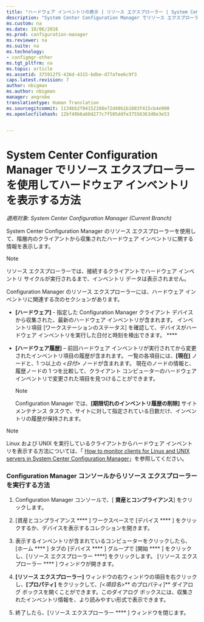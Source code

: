 ```yaml
---
title: "ハードウェア インベントリの表示 | リソース エクスプローラー | System Center Configuration Manager"
description: "System Center Configuration Manager でリソース エクスプローラーを使用してハードウェア インベントリを表示します。"
ms.custom: na
ms.date: 10/06/2016
ms.prod: configuration-manager
ms.reviewer: na
ms.suite: na
ms.technology:
- configmgr-other
ms.tgt_pltfrm: na
ms.topic: article
ms.assetid: 375912f5-436d-4315-bdbe-d77afee6c9f3
caps.latest.revision: 7
author: nbigman
ms.author: nbigman
manager: angrobe
translationtype: Human Translation
ms.sourcegitcommit: 1134bb2f04152288e72d40b1b1083f415cb4e900
ms.openlocfilehash: 12bf49b6a68d277c7f505ddfe37556363d0e3e53


---
```

# <a name="how-to-use-resource-explorer-to-view-hardware-inventory-in-system-center-configuration-manager"></a>System Center Configuration Manager でリソース エクスプローラーを使用してハードウェア インベントリを表示する方法

*適用対象: System Center Configuration Manager (Current Branch)*

System Center Configuration Manager のリソース エクスプローラーを使用して、階層内のクライアントから収集されたハードウェア インベントリに関する情報を表示します。  

> [!NOTE]  
>  リソース エクスプローラーでは、接続するクライアントでハードウェア インベントリ サイクルが実行されるまで、インベントリ データは表示されません。  

 Configuration Manager のリソース エクスプローラーには、ハードウェア インベントリに関連する次のセクションがあります。  

-   **[ハードウェア]** - 指定した Configuration Manager クライアント デバイスから収集された、最新のハードウェア インベントリが含まれます。 インベントリ項目 [ワークステーションのステータス] を確認して、デバイスがハードウェア インベントリを実行した日付と時刻を検出できます。 ****  

-   **[ハードウェア履歴]** – 前回ハードウェア インベントリが実行されてから変更されたインベントリ項目の履歴が含まれます。 一覧の各項目には、**[現在]** ノードと、1 つ以上の *<日付\>* ノードが含まれます。 現在のノードの情報と、履歴ノードの 1 つを比較して、クライアント コンピューターのハードウェア インベントリで変更された項目を見つけることができます。  

    > [!NOTE]  
    >  Configuration Manager では、**[期限切れのインベントリ履歴の削除]** サイト メンテナンス タスクで、サイトに対して指定されている日数だけ、インベントリの履歴が保持されます。  

> [!NOTE]  
>  Linux および UNIX を実行しているクライアントからハードウェア インベントリを表示する方法については、「 [How to monitor clients for Linux and UNIX servers in System Center Configuration Manager](../../../../core/clients/manage/monitor-clients-for-linux-and-unix-servers.md)」を参照してください。  

### <a name="how-to-run-resource-explorer-from-the-configuration-manager-console"></a>Configuration Manager コンソールからリソース エクスプローラーを実行する方法  

1.  Configuration Manager コンソールで、[ **資産とコンプライアンス**] をクリックします。  

2.  [資産とコンプライアンス **** ] ワークスペースで [デバイス **** ] をクリックするか、デバイスを表示するコレクションを開きます。  

3.  表示するインベントリが含まれているコンピューターをクリックしたら、[ホーム **** ] タブの [デバイス **** ] グループで [開始 **** ] をクリックし、[リソース エクスプローラー ****] をクリックします。 [リソース エクスプローラー **** ] ウィンドウが開きます。  

4.  **[リソース エクスプローラー]** ウィンドウの右ウィンドウの項目を右クリックし、**[プロパティ]** をクリックして、*[<項目名\>*** のプロパティ]** ダイアログ ボックスを開くことができます。このダイアログ ボックスには、収集されたインベントリ情報を、より読みやすい形式で表示できます。  

5.  終了したら、[リソース エクスプローラー **** ] ウィンドウを閉じます。  



<!--HONumber=Nov16_HO1-->


